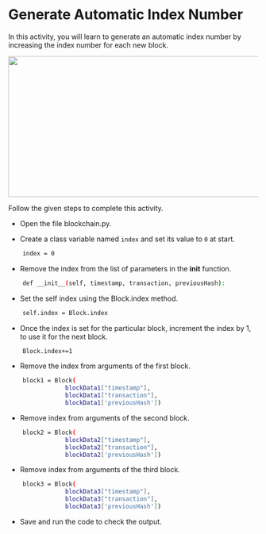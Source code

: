 Generate Automatic Index Number
===============================


In this activity, you will learn to generate an automatic index number by increasing the index number for each new block.


<img src= "https://media.slid.es/uploads/1525749/images/10651578/pasted-from-clipboard.png" width = "521" height = "284">


Follow the given steps to complete this activity.


* Open the file blockchain.py.


* Create a class variable named `index` and set its value to `0` at start. 

```sh
    index = 0
```


* Remove the index from the list of parameters in the __init__ function. 

```sh
    def __init__(self, timestamp, transaction, previousHash):
```
    	    
* Set the self index using the Block.index method.

```sh
    self.index = Block.index
```

* Once the index is set for the particular block, increment the index by 1, to use it for the next block.

```sh
    Block.index+=1
```

     		
* Remove the index from arguments of the first block.

```sh
    block1 = Block(
                blockData1["timestamp"], 
                blockData1["transaction"], 
                blockData1['previousHash'])
```


* Remove index from arguments of the second block.

```sh
    block2 = Block(
                blockData2["timestamp"], 
                blockData2["transaction"], 
                blockData2['previousHash'])
```

* Remove index from arguments of the third block.

```sh
    block3 = Block(
                blockData3["timestamp"], 
                blockData3["transaction"], 
                blockData3['previousHash'])
``` 

* Save and run the code to check the output.
